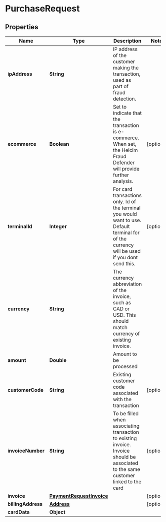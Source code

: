 

# PurchaseRequest


## Properties

| Name | Type | Description | Notes |
|------------ | ------------- | ------------- | -------------|
|**ipAddress** | **String** | IP address of the customer making the transaction, used as part of fraud detection. |  |
|**ecommerce** | **Boolean** | Set to indicate that the transaction is e-commerce. When set, the Helcim Fraud Defender will provide further analysis. |  [optional] |
|**terminalId** | **Integer** | For card transactions only. Id of the terminal you would want to use. Default terminal for of the currency will be used if you dont send this. |  [optional] |
|**currency** | **String** | The currency abbreviation of the invoice, such as CAD or USD. This should match currency of existing invoice. |  |
|**amount** | **Double** | Amount to be processed |  |
|**customerCode** | **String** | Existing customer code associated with the transaction |  [optional] |
|**invoiceNumber** | **String** | To be filled when associating transaction to existing invoice. Invoice should be associated to the same customer linked to the card |  [optional] |
|**invoice** | [**PaymentRequestInvoice**](PaymentRequestInvoice.md) |  |  [optional] |
|**billingAddress** | [**Address**](Address.md) |  |  [optional] |
|**cardData** | **Object** |  |  |



